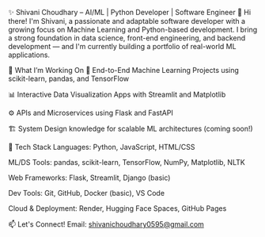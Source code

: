 ✨ Shivani Choudhary – AI/ML | Python Developer | Software Engineer
👋 Hi there! I'm Shivani, a passionate and adaptable software developer with a growing focus on Machine Learning and Python-based development.
I bring a strong foundation in data science, front-end engineering, and backend development — and I'm currently building a portfolio of real-world ML applications.

🚀 What I’m Working On
🧠 End-to-End Machine Learning Projects using scikit-learn, pandas, and TensorFlow

📊 Interactive Data Visualization Apps with Streamlit and Matplotlib

⚙️ APIs and Microservices using Flask and FastAPI

🏗️ System Design knowledge for scalable ML architectures (coming soon!)

🔧 Tech Stack
Languages: Python, JavaScript, HTML/CSS

ML/DS Tools: pandas, scikit-learn, TensorFlow, NumPy, Matplotlib, NLTK

Web Frameworks: Flask, Streamlit, Django (basic)

Dev Tools: Git, GitHub, Docker (basic), VS Code

Cloud & Deployment: Render, Hugging Face Spaces, GitHub Pages

📫 Let's Connect!
Email: shivanichoudhary0595@gmail.com



<!---
Shivani-1305/Shivani-1305 is a ✨ special ✨ repository because its `README.md` (this file) appears on your GitHub profile.
You can click the Preview link to take a look at your changes.
--->
